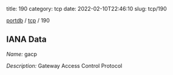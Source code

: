 title: 190
category: tcp
date: 2022-02-10T22:46:10
slug: tcp/190

[portdb](/) / [tcp](/category/tcp.html) / 190


## IANA Data

_Name:_ gacp

_Description:_ Gateway Access Control Protocol

